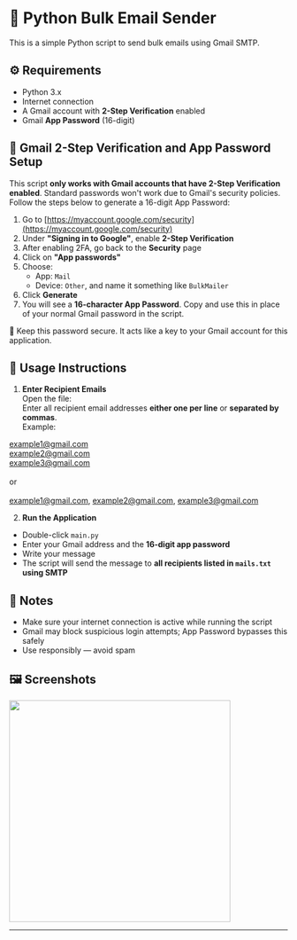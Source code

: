 # 📧 Python Bulk Email Sender

This is a simple Python script to send bulk emails using Gmail SMTP.

## ⚙️ Requirements

- Python 3.x
- Internet connection
- A Gmail account with **2-Step Verification** enabled
- Gmail **App Password** (16-digit)

## 🔐 Gmail 2-Step Verification and App Password Setup

This script **only works with Gmail accounts that have 2-Step Verification enabled**. Standard passwords won't work due to Gmail's security policies. Follow the steps below to generate a 16-digit App Password:

1. Go to [https://myaccount.google.com/security](https://myaccount.google.com/security)
2. Under **"Signing in to Google"**, enable **2-Step Verification**
3. After enabling 2FA, go back to the **Security** page
4. Click on **"App passwords"**
5. Choose:
   - App: `Mail`
   - Device: `Other`, and name it something like `BulkMailer`
6. Click **Generate**
7. You will see a **16-character App Password**. Copy and use this in place of your normal Gmail password in the script.

🔸 Keep this password secure. It acts like a key to your Gmail account for this application.

## 📁 Usage Instructions

1. **Enter Recipient Emails**  
   Open the file:  
Enter all recipient email addresses **either one per line** or **separated by commas**.  
Example:<br>

 example1@gmail.com<br>
 example2@gmail.com<br>
 example3@gmail.com<br>
<br>
or<br>
<br>
example1@gmail.com, example2@gmail.com, example3@gmail.com<br>

2. **Run the Application**  
- Double-click `main.py`  
- Enter your Gmail address and the **16-digit app password**
- Write your message
- The script will send the message to **all recipients listed in `mails.txt` using SMTP**

## 📨 Notes

- Make sure your internet connection is active while running the script
- Gmail may block suspicious login attempts; App Password bypasses this safely
- Use responsibly — avoid spam

## 🖼️ Screenshots
<img src="https://github.com/user-attachments/assets/c44b7b8e-7b7a-4675-ba9d-548215086b4a" width="400">

---

